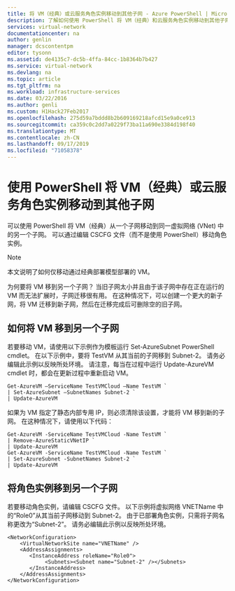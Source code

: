 ```yaml
---
title: 将 VM（经典）或云服务角色实例移动到其他子网 - Azure PowerShell | Microsoft 文档
description: 了解如何使用 PowerShell 将 VM（经典）和云服务角色实例移动到其他子网。
services: virtual-network
documentationcenter: na
author: genlin
manager: dcscontentpm
editor: tysonn
ms.assetid: de4135c7-dc5b-4ffa-84cc-1b8364b7b427
ms.service: virtual-network
ms.devlang: na
ms.topic: article
ms.tgt_pltfrm: na
ms.workload: infrastructure-services
ms.date: 03/22/2016
ms.author: genli
ms.custom: H1Hack27Feb2017
ms.openlocfilehash: 275d59a7bddd8b2b609169218afcd15e9a0ce913
ms.sourcegitcommit: ca359c0c2dd7a0229f73ba11a690e3384d198f40
ms.translationtype: MT
ms.contentlocale: zh-CN
ms.lasthandoff: 09/17/2019
ms.locfileid: "71058378"
---
```

# <a name="move-a-vm-classic-or-cloud-services-role-instance-to-a-different-subnet-using-powershell"></a>使用 PowerShell 将 VM（经典）或云服务角色实例移动到其他子网
可以使用 PowerShell 将 VM（经典）从一个子网移动到同一虚拟网络 (VNet) 中的另一个子网。 可以通过编辑 CSCFG 文件（而不是使用 PowerShell）移动角色实例。

> [!NOTE]
> 本文说明了如何仅移动通过经典部署模型部署的 VM。
> 
> 

为何要将 VM 移到另一个子网？ 当旧子网太小并且由于该子网中存在正在运行的 VM 而无法扩展时，子网迁移很有用。 在这种情况下，可以创建一个更大的新子网，将 VM 迁移到新子网，然后在迁移完成后可删除空的旧子网。

## <a name="how-to-move-a-vm-to-another-subnet"></a>如何将 VM 移到另一个子网
若要移动 VM，请使用以下示例作为模板运行 Set-AzureSubnet PowerShell cmdlet。 在以下示例中，要将 TestVM 从其当前的子网移到 Subnet-2。 请务必编辑此示例以反映所处环境。 请注意，每当在过程中运行 Update-AzureVM cmdlet 时，都会在更新过程中重新启动 VM。

    Get-AzureVM –ServiceName TestVMCloud –Name TestVM `
    | Set-AzureSubnet –SubnetNames Subnet-2 `
    | Update-AzureVM

如果为 VM 指定了静态内部专用 IP，则必须清除该设置，才能将 VM 移到新的子网。 在这种情况下，请使用以下代码：

    Get-AzureVM -ServiceName TestVMCloud -Name TestVM `
    | Remove-AzureStaticVNetIP `
    | Update-AzureVM
    Get-AzureVM -ServiceName TestVMCloud -Name TestVM `
    | Set-AzureSubnet -SubnetNames Subnet-2 `
    | Update-AzureVM

## <a name="to-move-a-role-instance-to-another-subnet"></a>将角色实例移到另一个子网
若要移动角色实例，请编辑 CSCFG 文件。 以下示例将虚拟网络 VNETName 中的“Role0”从其当前子网移动到 Subnet-2。 由于已部署角色实例，只需将子网名称更改为“Subnet-2”。 请务必编辑此示例以反映所处环境。

    <NetworkConfiguration>
        <VirtualNetworkSite name="VNETName" />
        <AddressAssignments>
           <InstanceAddress roleName="Role0">
                <Subnets><Subnet name="Subnet-2" /></Subnets>
           </InstanceAddress>
        </AddressAssignments>
    </NetworkConfiguration> 
